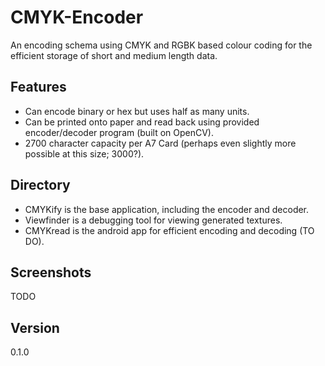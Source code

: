 # CMYK-Encoder
An encoding schema using CMYK and RGBK based colour coding for the efficient storage of short and medium length data.

## Features

- Can encode binary or hex but uses half as many units.
- Can be printed onto paper and read back using provided encoder/decoder program (built on OpenCV).
- 2700 character capacity per A7 Card (perhaps even slightly more possible at this size; 3000?).

## Directory
- CMYKify is the base application, including the encoder and decoder.
- Viewfinder is a debugging tool for viewing generated textures.
- CMYKread is the android app for efficient encoding and decoding (TO DO).

## Screenshots
TODO

## Version
0.1.0

